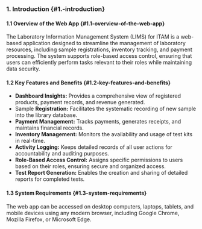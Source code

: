 ### 

### **1\. Introduction** {#1.-introduction}

#### **1.1 Overview of the Web App** {#1.1-overview-of-the-web-app}

The Laboratory Information Management System (LIMS) for ITAM is a web-based application designed to streamline the management of laboratory resources, including sample registrations, inventory tracking, and payment processing. The system supports role-based access control, ensuring that users can efficiently perform tasks relevant to their roles while maintaining data security.

#### **1.2 Key Features and Benefits** {#1.2-key-features-and-benefits}

* **Dashboard Insights:** Provides a comprehensive view of registered products, payment records, and revenue generated.  
* Sample **Registration:** Facilitates the systematic recording of new sample into the library database.  
* **Payment Management:** Tracks payments, generates receipts, and maintains financial records.  
* **Inventory Management:** Monitors the availability and usage of test kits in real-time.  
* **Activity Logging:** Keeps detailed records of all user actions for accountability and auditing purposes.  
* **Role-Based Access Control:** Assigns specific permissions to users based on their roles, ensuring secure and organized access.  
* **Test Report Generation:** Enables the creation and sharing of detailed reports for completed tests.

#### **1.3 System Requirements** {#1.3-system-requirements}

The web app can be accessed on desktop computers, laptops, tablets, and mobile devices using any modern browser, including Google Chrome, Mozilla Firefox, or Microsoft Edge.
